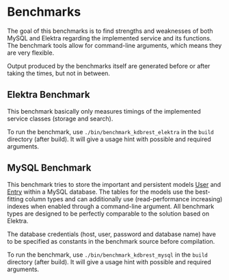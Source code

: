 # Benchmarks #

The goal of this benchmarks is to find strengths and weaknesses of both MySQL and Elektra regarding the implemented service and its functions. The benchmark tools allow for command-line arguments, which means they are very flexible.

Output produced by the benchmarks itself are generated before or after taking the times, but not in between.

## Elektra Benchmark ##

This benchmark basically only measures timings of the implemented service classes (storage and search).

To run the benchmark, use `./bin/benchmark_kdbrest_elektra` in the `build` directory (after build). It will give a usage hint with possible and required arguments.

## MySQL Benchmark ##

This benchmark tries to store the important and persistent models [User](../model_user.hpp) and [Entry](../model_entry.hpp) within a MySQL database. The tables for the models use the best-fitting column types and can additionally use (read-performance increasing) indexes when enabled through a command-line argument. All benchmark types are designed to be perfectly comparable to the solution based on Elektra.

The database credentials (host, user, password and database name) have to be specified as constants in the benchmark source before compilation.

To run the benchmark, use `./bin/benchmark_kdbrest_mysql` in the `build` directory (after build). It will give a usage hint with possible and required arguments.
